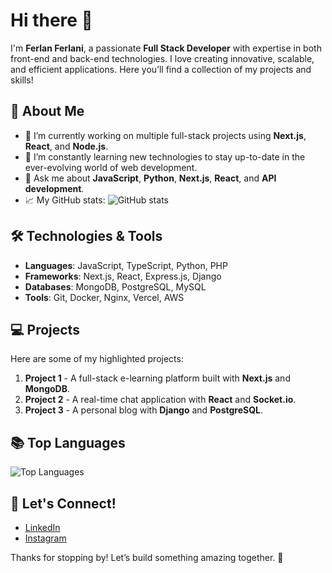 # Hi there 👋

I'm **Ferlan Ferlani**, a passionate **Full Stack Developer** with expertise in both front-end and back-end technologies. I love creating innovative, scalable, and efficient applications. Here you’ll find a collection of my projects and skills!

## 🚀 About Me
- 🔭 I’m currently working on multiple full-stack projects using **Next.js**, **React**, and **Node.js**.
- 🌱 I’m constantly learning new technologies to stay up-to-date in the ever-evolving world of web development.
- 💬 Ask me about **JavaScript**, **Python**, **Next.js**, **React**, and **API development**.
- 📈 My GitHub stats:
  ![GitHub stats](https://github-readme-stats.vercel.app/api?username=ferlanferlani&show_icons=true)

## 🛠️ Technologies & Tools
- **Languages**: JavaScript, TypeScript, Python, PHP
- **Frameworks**: Next.js, React, Express.js, Django
- **Databases**: MongoDB, PostgreSQL, MySQL
- **Tools**: Git, Docker, Nginx, Vercel, AWS

## 💻 Projects
Here are some of my highlighted projects:

1. **Project 1** - A full-stack e-learning platform built with **Next.js** and **MongoDB**.
2. **Project 2** - A real-time chat application with **React** and **Socket.io**.
3. **Project 3** - A personal blog with **Django** and **PostgreSQL**.

## 📚 Top Languages
![Top Languages](https://github-readme-stats.vercel.app/api/top-langs/?username=ferlanferlani)

## 📣 Let's Connect!
- [LinkedIn](https://www.linkedin.com/in/ferlanferlani/)
- [Instagram](https://instagram.com/ferlanferlani)

Thanks for stopping by! Let’s build something amazing together. 🚀
